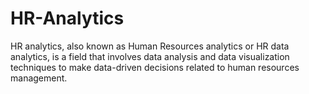 # HR-Analytics
HR analytics, also known as Human Resources analytics or HR data analytics, is a field that involves data analysis and data visualization techniques to make data-driven decisions related to human resources management. 

